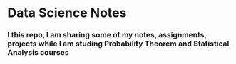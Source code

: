 # Data Science Notes
### I this repo, I am sharing some of my notes, assignments, projects while I am studing Probability Theorem and Statistical Analysis courses
